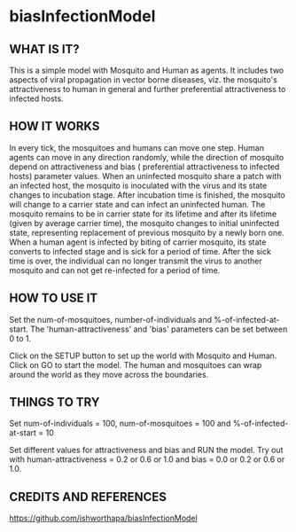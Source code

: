 # biasInfectionModel
## WHAT IS IT?

This is a simple model with Mosquito and Human as agents. It includes two aspects of viral propagation in vector borne diseases, viz. the mosquito's attractiveness to human in general and further preferential attractiveness to infected hosts. 

## HOW IT WORKS
In every tick, the mosquitoes and humans can move one step. Human agents can move in any direction randomly, while the direction of mosquito depend on attractiveness and bias ( preferential attractiveness to infected hosts) parameter values. When an uninfected mosquito share a patch with an infected host, the mosquito is inoculated with the virus and its state changes to incubation stage. After incubation time is finished, the mosquito will change to a carrier state and can infect an uninfected human. The mosquito remains to be in carrier state for its lifetime and after its lifetime (given by average carrier time), the mosquito changes to initial uninfected state, representing replacement of previous mosquito by a newly born one. When a human agent is infected by biting of carrier mosquito, its state converts to infected stage and is sick for a period of time. After the sick time is over, the individual can no longer transmit the virus to another mosquito and can not get re-infected for a period of time. 

## HOW TO USE IT

Set the num-of-mosquitoes, number-of-individuals and %-of-infected-at-start. The 'human-attractiveness' and 'bias' parameters can be set between 0 to 1. 

Click on the SETUP button to set up the world with Mosquito and Human. Click on GO to start the model. The human and mosquitoes can wrap around the world as they move across the boundaries. 

## THINGS TO TRY
Set num-of-individuals = 100, num-of-mosquitoes = 100 and %-of-infected-at-start = 10

Set different values for attractiveness and bias and RUN the model. Try out with human-attractiveness = 0.2 or 0.6 or 1.0​ and bias = 0.0 or 0.2 or 0.6 or 1.0​.


## CREDITS AND REFERENCES

https://github.com/ishworthapa/biasInfectionModel
